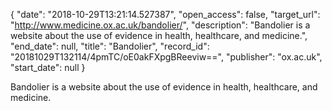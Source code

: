 {
  "date": "2018-10-29T13:21:14.527387", 
  "open_access": false, 
  "target_url": "http://www.medicine.ox.ac.uk/bandolier/", 
  "description": "Bandolier is a website about the use of evidence in health, healthcare, and medicine.", 
  "end_date": null, 
  "title": "Bandolier", 
  "record_id": "20181029T132114/4pmTC/oE0akFXpgBReeviw==", 
  "publisher": "ox.ac.uk", 
  "start_date": null
}

Bandolier is a website about the use of evidence in health, healthcare, and medicine.